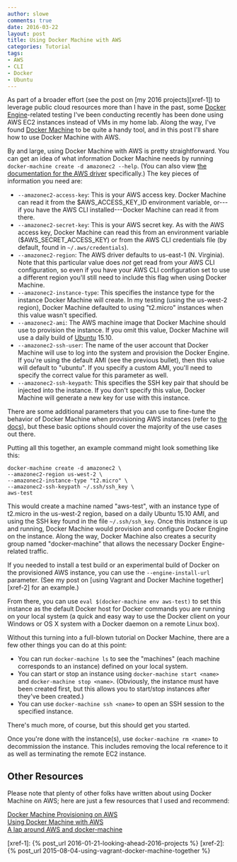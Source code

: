 ```yaml
---
author: slowe
comments: true
date: 2016-03-22
layout: post
title: Using Docker Machine with AWS
categories: Tutorial
tags:
- AWS
- CLI
- Docker
- Ubuntu
---
```


As part of a broader effort (see the post on [my 2016 projects][xref-1]) to leverage public cloud resources more than I have in the past, some [Docker Engine][link-2]-related testing I've been conducting recently has been done using AWS EC2 instances instead of VMs in my home lab. Along the way, I've found [Docker Machine][link-3] to be quite a handy tool, and in this post I'll share how to use Docker Machine with AWS.

By and large, using Docker Machine with AWS is pretty straightforward. You can get an idea of what information Docker Machine needs by running `docker-machine create -d amazonec2 --help`. (You can also view [the documentation for the AWS driver][link-7] specifically.) The key pieces of information you need are:

* `--amazonec2-access-key`: This is your AWS access key. Docker Machine can read it from the $AWS_ACCESS_KEY_ID environment variable, or---if you have the AWS CLI installed---Docker Machine can read it from there.
* `--amazonec2-secret-key`: This is your AWS secret key. As with the AWS access key, Docker Machine can read this from an environment variable ($AWS_SECRET_ACCESS_KEY) or from the AWS CLI credentials file (by default, found in `~/.aws/credentials`).
* `--amazonec2-region`: The AWS driver defaults to us-east-1 (N. Virginia). Note that this particular value does _not_ get read from your AWS CLI configuration, so even if you have your AWS CLI configuration set to use a different region you'll still need to include this flag when using Docker Machine.
* `--amazonec2-instance-type`: This specifies the instance type for the instance Docker Machine will create. In my testing (using the us-west-2 region), Docker Machine defaulted to using "t2.micro" instances when this value wasn't specified.
* `--amazonec2-ami`: The AWS machine image that Docker Machine should use to provision the instance. If you omit this value, Docker Machine will use a daily build of [Ubuntu][link-8] 15.10.
* `--amazonec2-ssh-user`: The name of the user account that Docker Machine will use to log into the system and provision the Docker Engine. If you're using the default AMI (see the previous bullet), then this value will default to "ubuntu". If you specify a custom AMI, you'll need to specify the correct value for this parameter as well.
* `--amazonec2-ssh-keypath`: This specifies the SSH key pair that should be injected into the instance. If you don't specify this value, Docker Machine will generate a new key for use with this instance.

There are some additional parameters that you can use to fine-tune the behavior of Docker Machine when provisioning AWS instances (refer to [the docs][link-7]), but these basic options should cover the majority of the use cases out there.

Putting all this together, an example command might look something like this:

    docker-machine create -d amazonec2 \
    --amazonec2-region us-west-2 \
    --amazonec2-instance-type "t2.micro" \
    --amazonec2-ssh-keypath ~/.ssh/ssh_key \
    aws-test

This would create a machine named "aws-test", with an instance type of t2.micro in the us-west-2 region, based on a daily Ubuntu 15.10 AMI, and using the SSH key found in the file `~/.ssh/ssh_key`. Once this instance is up and running, Docker Machine would provision and configure Docker Engine on the instance. Along the way, Docker Machine also creates a security group named "docker-machine" that allows the necessary Docker Engine-related traffic.

If you needed to install a test build or an experimental build of Docker on the provisioned AWS instance, you can use the `--engine-install-url` parameter. (See my post on [using Vagrant and Docker Machine together][xref-2] for an example.)

From there, you can use `eval $(docker-machine env aws-test)` to set this instance as the default Docker host for Docker commands you are running on your local system (a quick and easy way to use the Docker client on your Windows or OS X system with a Docker daemon on a remote Linux box).

Without this turning into a full-blown tutorial on Docker Machine, there are a few other things you can do at this point:

* You can run `docker-machine ls` to see the "machines" (each machine corresponds to an instance) defined on your local system.
* You can start or stop an instance using `docker-machine start <name>` and `docker-machine stop <name>`. (Obviously, the instance must have been created first, but this allows you to start/stop instances after they've been created.)
* You can use `docker-machine ssh <name>` to open an SSH session to the specified instance.

There's much more, of course, but this should get you started.

Once you're done with the instance(s), use `docker-machine rm <name>` to decommission the instance. This includes removing the local reference to it as well as terminating the remote EC2 instance.

## Other Resources

Please note that plenty of other folks have written about using Docker Machine on AWS; here are just a few resources that I used and recommend:

[Docker Machine Provisioning on AWS][link-1]  
[Using Docker Machine with AWS][link-5]  
[A lap around AWS and docker-machine][link-6]  



[link-1]: http://networkstatic.net/docker-machine-provisioning-on-aws/
[link-2]: https://www.docker.com/products/docker-engine
[link-3]: https://www.docker.com/products/docker-machine
[link-4]: https://aws.amazon.com/
[link-5]: http://www.tothenew.com/blog/using-docker-machine-with-aws/
[link-6]: https://alexanderzeitler.com/articles/a-lap-around-aws-and-docker-machine/
[link-7]: https://docs.docker.com/machine/drivers/aws/
[link-8]: http://www.ubuntu.com/
[xref-1]: {% post_url 2016-01-21-looking-ahead-2016-projects %}
[xref-2]: {% post_url 2015-08-04-using-vagrant-docker-machine-together %}
